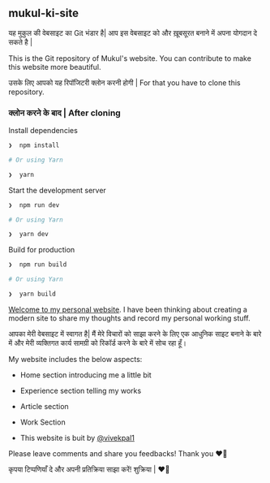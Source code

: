 ## mukul-ki-site

यह मुकुल की वेबसाइट का  Git भंडार है| 
आप इस वेबसाइट को और ख़ूबसूरत बनाने में अपना योगदान दे सकते है |

This is the Git repository of Mukul's website.
You can contribute to make this website more beautiful.

उसके लिए आपको यह रिपॉजिटरी क्लोन करनी होगी | 
For that you have to clone this repository.

### क्लोन करने के बाद | After cloning

Install dependencies

```zsh
❯  npm install

# Or using Yarn

❯  yarn
```

Start the development server

```zsh
❯  npm run dev

# Or using Yarn

❯  yarn dev
```

Build for production

```zsh
❯  npm run build

# Or using Yarn

❯  yarn build
```


[Welcome to my personal website](https://mukul.vercel.app/). I have been thinking
about creating a modern site to share my thoughts and record my personal working stuff.

आपका मेरी वेबसाइट में स्वागत है| मैं मेरे विचारों को साझा करने के लिए एक आधुनिक साइट बनाने के बारे में और मेरी व्यक्तिगत कार्य सामग्री को रिकॉर्ड करने के बारे में सोच रहा हूँ।

My website includes the below aspects:

- Home section introducing me a little bit
- Experience section telling my works
- Article section
- Work Section

- This website is buit by [@vivekpal1](https://github.com/vivekpal1)

Please leave comments and share you feedbacks!
Thank you ❤️🤝

कृपया टिप्पणियाँ दे और अपनी प्रतिक्रिया साझा करें! शुक्रिया | ❤️🤝

